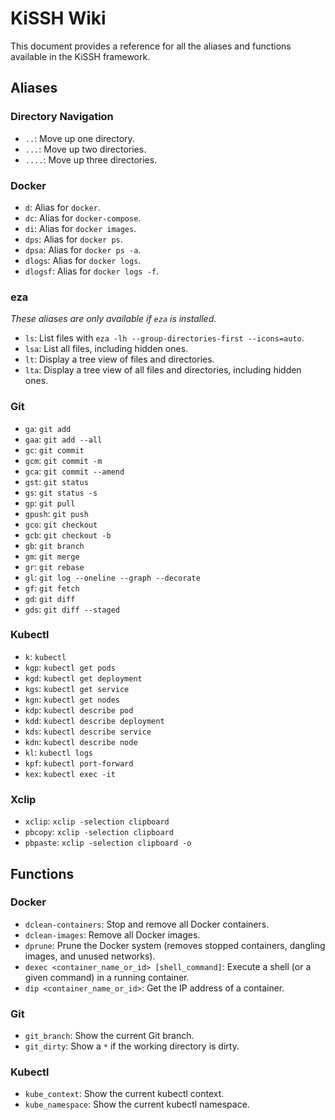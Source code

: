# KiSSH Wiki

This document provides a reference for all the aliases and functions available in the KiSSH framework.

## Aliases

### Directory Navigation

- `..`: Move up one directory.
- `...`: Move up two directories.
- `....`: Move up three directories.

### Docker

- `d`: Alias for `docker`.
- `dc`: Alias for `docker-compose`.
- `di`: Alias for `docker images`.
- `dps`: Alias for `docker ps`.
- `dpsa`: Alias for `docker ps -a`.
- `dlogs`: Alias for `docker logs`.
- `dlogsf`: Alias for `docker logs -f`.

### eza

_These aliases are only available if `eza` is installed._

- `ls`: List files with `eza -lh --group-directories-first --icons=auto`.
- `lsa`: List all files, including hidden ones.
- `lt`: Display a tree view of files and directories.
- `lta`: Display a tree view of all files and directories, including hidden ones.

### Git

- `ga`: `git add`
- `gaa`: `git add --all`
- `gc`: `git commit`
- `gcm`: `git commit -m`
- `gca`: `git commit --amend`
- `gst`: `git status`
- `gs`: `git status -s`
- `gp`: `git pull`
- `gpush`: `git push`
- `gco`: `git checkout`
- `gcb`: `git checkout -b`
- `gb`: `git branch`
- `gm`: `git merge`
- `gr`: `git rebase`
- `gl`: `git log --oneline --graph --decorate`
- `gf`: `git fetch`
- `gd`: `git diff`
- `gds`: `git diff --staged`

### Kubectl

- `k`: `kubectl`
- `kgp`: `kubectl get pods`
- `kgd`: `kubectl get deployment`
- `kgs`: `kubectl get service`
- `kgn`: `kubectl get nodes`
- `kdp`: `kubectl describe pod`
- `kdd`: `kubectl describe deployment`
- `kds`: `kubectl describe service`
- `kdn`: `kubectl describe node`
- `kl`: `kubectl logs`
- `kpf`: `kubectl port-forward`
- `kex`: `kubectl exec -it`

### Xclip

- `xclip`: `xclip -selection clipboard`
- `pbcopy`: `xclip -selection clipboard`
- `pbpaste`: `xclip -selection clipboard -o`

## Functions

### Docker

- `dclean-containers`: Stop and remove all Docker containers.
- `dclean-images`: Remove all Docker images.
- `dprune`: Prune the Docker system (removes stopped containers, dangling images, and unused networks).
- `dexec <container_name_or_id> [shell_command]`: Execute a shell (or a given command) in a running container.
- `dip <container_name_or_id>`: Get the IP address of a container.

### Git

- `git_branch`: Show the current Git branch.
- `git_dirty`: Show a `*` if the working directory is dirty.

### Kubectl

- `kube_context`: Show the current kubectl context.
- `kube_namespace`: Show the current kubectl namespace.
